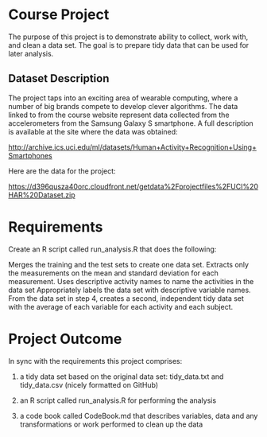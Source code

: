 # Course Project

The purpose of this project is to demonstrate ability to collect, work with, and clean a data set. The goal is to prepare tidy data that can be used for later analysis.

## Dataset Description

The project taps into an exciting area of wearable computing, where a number of big brands compete to develop clever algorithms. The data linked to from the course website represent data collected from the accelerometers from the Samsung Galaxy S smartphone. A full description is available at the site where the data was obtained:

http://archive.ics.uci.edu/ml/datasets/Human+Activity+Recognition+Using+Smartphones

Here are the data for the project:

https://d396qusza40orc.cloudfront.net/getdata%2Fprojectfiles%2FUCI%20HAR%20Dataset.zip

# Requirements

Create an R script called run_analysis.R that does the following:

Merges the training and the test sets to create one data set.
Extracts only the measurements on the mean and standard deviation for each measurement.
Uses descriptive activity names to name the activities in the data set
Appropriately labels the data set with descriptive variable names.
From the data set in step 4, creates a second, independent tidy data set with the average of each variable for each activity and each subject.

# Project Outcome

In sync with the requirements this project comprises:

1) a tidy data set based on the original data set: tidy_data.txt and tidy_data.csv (nicely formatted on GitHub)

2) an R script called run_analysis.R for performing the analysis

3) a code book called CodeBook.md that describes variables, data and any transformations or work performed to clean up the data
